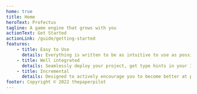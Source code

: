 ```yaml
---
home: true
title: Home
heroText: Profectus
tagline: A game engine that grows with you
actionText: Get Started
actionLink: /guide/getting-started
features:
    - title: Easy to Use
      details: Everything is written to be as intuitive to use as possible
    - title: Well integrated
      details: Seamlessly deploy your project, get type hints in your IDE, etc.
    - title: Incremental
      details: Designed to actively encourage you to become better at programming
footer: Copyright © 2022 thepaperpilot
---
```

